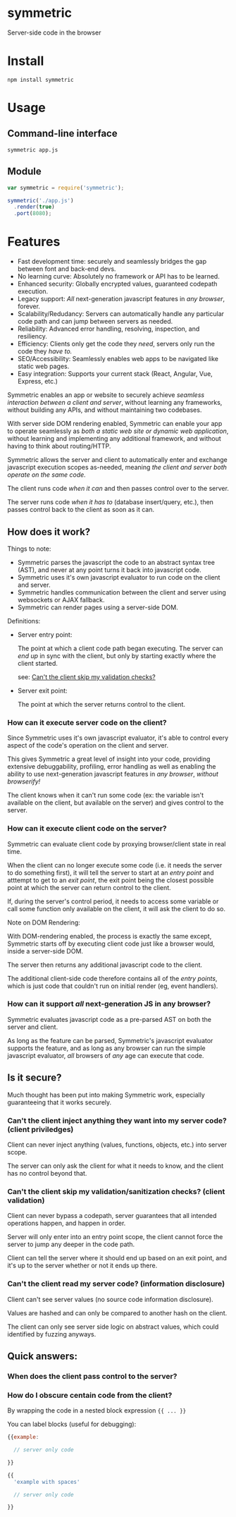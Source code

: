 # symmetric

Server-side code in the browser

# Install

`npm install symmetric`

# Usage

## Command-line interface

`symmetric app.js`

## Module

```javascript
var symmetric = require('symmetric');

symmetric('./app.js')
  .render(true)
  .port(8080);
```

# Features

 * Fast development time: securely and seamlessly bridges the gap between font and back-end devs.
 * No learning curve: Absolutely no framework or API has to be learned.
 * Enhanced security: Globally encrypted values, guaranteed codepath execution.
 * Legacy support: *All* next-generation javascript features in *any browser*, forever.
 * Scalability/Redudancy: Servers can automatically handle any particular code path and can jump between servers as needed.
 * Reliability: Advanced error handling, resolving, inspection, and resiliency.
 * Efficiency: Clients only get the code they *need*, servers only run the code they *have to.*
 * SEO/Accessibility: Seamlessly enables web apps to be navigated like static web pages.
 * Easy integration: Supports your current stack (React, Angular, Vue, Express, etc.)

Symmetric enables an app or website to securely achieve *seamless interaction between
a client and server*, without learning any frameworks, without building any APIs,
and without maintaining two codebases.

With server side DOM rendering enabled, Symmetric can enable your app to operate
seamlessly as *both a static web site or dynamic web application*, without
learning and implementing any additional framework, and without having to think
about routing/HTTP.

Symmetric allows the server and client to automatically enter and exchange
javascript execution scopes as-needed, meaning *the client and server both
operate on the same code.*

The client runs code *when it can* and then passes control over to the server.

The server runs code *when it has to* (database insert/query, etc.), then passes
control back to the client as soon as it can.

## How does it work?

Things to note:

 * Symmetric parses the javascript the code to an abstract syntax tree (AST), and never at any point
   turns it back into javascript code.
 * Symmetric uses it's own javascript evaluator to run code on the client and server.
 * Symmetric handles communication between the client and server using websockets or AJAX fallback.
 * Symmetric can render pages using a server-side DOM.

Definitions:

 * Server entry point:

   The point at which a client code path began executing.
   The server can *end up* in sync with the client, but only by starting
   exactly where the client started.

   see: [Can't the client skip my validation checks?](#is-it-secure)

 * Server exit point:

   The point at which the server returns control to the client.


### How can it execute server code on the client?

Since Symmetric uses it's own javascript evaluator, it's able to control every
aspect of the code's operation on the client and server.

This gives Symmetric a great level of insight into your code, providing 
extensive debuggability, profiling, error handling as well as enabling the
ability to use next-generation javascript features in *any browser*,
*without browserify!*

The client knows when it can't run some code (ex: the variable isn't available on the client, but available on the server)
and gives control to the server.

### How can it execute client code on the server?

Symmetric can evaluate client code by proxying browser/client state in real time.

When the client can no longer execute some code (i.e. it needs the server to do something first),
it will tell the server to start at an *entry point* and atttempt to get to
an *exit point*, the exit point being the closest possible point at which
the server can return control to the client.

If, during the server's control period, it needs to access some variable or call
some function only available on the client, it will ask the client to do so.

Note on DOM Rendering:

With DOM-rendering enabled, the process is exactly the same except,
Symmetric starts off by executing client
code just like a browser would, inside a server-side DOM.

The server then returns any additional javascript code to the client.

The additional client-side code therefore contains all of the *entry points*,
which is just code that couldn't run on initial render (eg, event handlers).


### How can it support *all* next-generation JS in any browser?

Symmetric evaluates javascript code as a pre-parsed AST on both the server and
client.

As long as the feature can be parsed, Symmetric's javascript evaluator supports the feature, and as long
as any browser can run the simple javascript evaluator, *all* browsers of *any*
age can execute that code.

## Is it secure?

Much thought has been put into making Symmetric work, especially guaranteeing
that it works securely.

### Can't the client inject anything they want into my server code? (client priviledges)

Client can never inject anything (values, functions, objects, etc.) into
server scope.

The server can only ask the client for what it needs to know, and the client
has no control beyond that.

### Can't the client skip my validation/sanitization checks? (client validation)

Client can never bypass a codepath, server guarantees that all intended
operations happen, and happen in order.

Server will only enter into an entry point scope, the client cannot force
the server to jump any deeper in the code path.

Client can tell the server where it should end up based on an exit point,
and it's up to the server whether or not it ends up there.

### Can't the client read my server code? (information disclosure)

Client can't see server values (no source code information disclosure).

Values are hashed and can only be compared to another hash on the client.

The client can only see server side logic on abstract values, which could
identified by fuzzing anyways.

## Quick answers:

### When does the client pass control to the server?

### How do I obscure centain code from the client?

By wrapping the code in a nested block expression `{{ ... }}`

You can label blocks (useful for debugging):

```javascript
{{example:

  // server only code

}}
```

```javascript
{{
  'example with spaces'

  // server only code

}}
```
